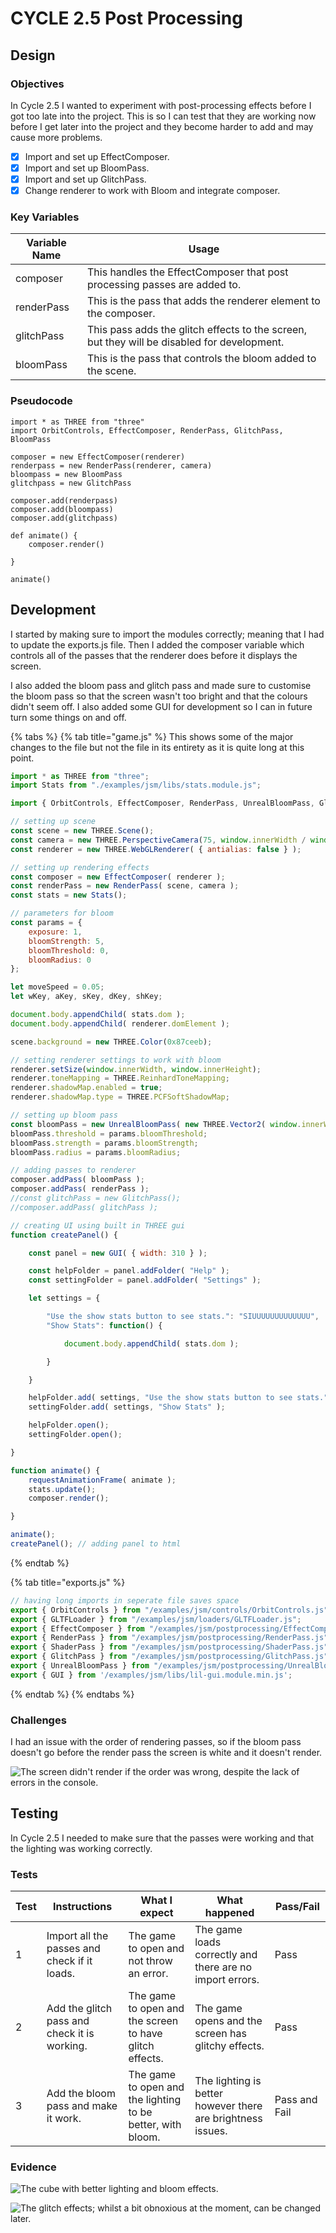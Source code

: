 # CYCLE 2.5 Post Processing

## Design

### Objectives

In Cycle 2.5 I wanted to experiment with post-processing effects before I got too late into the project. This is so I can test that they are working now before I get later into the project and they become harder to add and may cause more problems.

* [x] Import and set up EffectComposer.
* [x] Import and set up BloomPass.
* [x] Import and set up GlitchPass.
* [x] Change renderer to work with Bloom and integrate composer.

### Key Variables

| Variable Name | Usage                                                                                       |
| ------------- | ------------------------------------------------------------------------------------------- |
| composer      | This handles the EffectComposer that post processing passes are added to.                   |
| renderPass    | This is the pass that adds the renderer element to the composer.                            |
| glitchPass    | This pass adds the glitch effects to the screen, but they will be disabled for development. |
| bloomPass     | This is the pass that controls the bloom added to the scene.                                |

### Pseudocode

```
import * as THREE from "three"
import OrbitControls, EffectComposer, RenderPass, GlitchPass, BloomPass

composer = new EffectComposer(renderer)
renderpass = new RenderPass(renderer, camera)
bloompass = new BloomPass
glitchpass = new GlitchPass

composer.add(renderpass)
composer.add(bloompass)
composer.add(glitchpass)

def animate() {
    composer.render()

}

animate()
```

## Development

I started by making sure to import the modules correctly; meaning that I had to update the exports.js file. Then I added the composer variable which controls all of the passes that the renderer does before it displays the screen.

I also added the bloom pass and glitch pass and made sure to customise the bloom pass so that the screen wasn't too bright and that the colours didn't seem off. I also added some GUI for development so I can in future turn some things on and off.

{% tabs %}
{% tab title="game.js" %}
This shows some of the major changes to the file but not the file in its entirety as it is quite long at this point.

```javascript
import * as THREE from "three";
import Stats from "./examples/jsm/libs/stats.module.js";

import { OrbitControls, EffectComposer, RenderPass, UnrealBloomPass, GlitchPass, GUI } from "/exports.js";

// setting up scene
const scene = new THREE.Scene();
const camera = new THREE.PerspectiveCamera(75, window.innerWidth / window.innerHeight, 1, 1000);
const renderer = new THREE.WebGLRenderer( { antialias: false } );

// setting up rendering effects
const composer = new EffectComposer( renderer );
const renderPass = new RenderPass( scene, camera );
const stats = new Stats();

// parameters for bloom
const params = {
    exposure: 1,
    bloomStrength: 5,
    bloomThreshold: 0,
    bloomRadius: 0
};

let moveSpeed = 0.05;
let wKey, aKey, sKey, dKey, shKey;

document.body.appendChild( stats.dom );
document.body.appendChild( renderer.domElement );

scene.background = new THREE.Color(0x87ceeb);

// setting renderer settings to work with bloom
renderer.setSize(window.innerWidth, window.innerHeight);
renderer.toneMapping = THREE.ReinhardToneMapping;
renderer.shadowMap.enabled = true;
renderer.shadowMap.type = THREE.PCFSoftShadowMap;

// setting up bloom pass
const bloomPass = new UnrealBloomPass( new THREE.Vector2( window.innerWidth, window.innerHeight ), 1.5, 0.4, 0.85 );
bloomPass.threshold = params.bloomThreshold;
bloomPass.strength = params.bloomStrength;
bloomPass.radius = params.bloomRadius;

// adding passes to renderer
composer.addPass( bloomPass );
composer.addPass( renderPass );
//const glitchPass = new GlitchPass();
//composer.addPass( glitchPass );

// creating UI using built in THREE gui
function createPanel() {

    const panel = new GUI( { width: 310 } );

    const helpFolder = panel.addFolder( "Help" );
    const settingFolder = panel.addFolder( "Settings" );

    let settings = {

        "Use the show stats button to see stats.": "SIUUUUUUUUUUUUU",
        "Show Stats": function() {

            document.body.appendChild( stats.dom );

        }

    }

    helpFolder.add( settings, "Use the show stats button to see stats." );
    settingFolder.add( settings, "Show Stats" );

    helpFolder.open();
    settingFolder.open();

}

function animate() {
    requestAnimationFrame( animate );
    stats.update();
    composer.render();

}

animate();
createPanel(); // adding panel to html
```
{% endtab %}

{% tab title="exports.js" %}
```javascript
// having long imports in seperate file saves space
export { OrbitControls } from "/examples/jsm/controls/OrbitControls.js";
export { GLTFLoader } from "/examples/jsm/loaders/GLTFLoader.js";
export { EffectComposer } from "/examples/jsm/postprocessing/EffectComposer.js";
export { RenderPass } from "/examples/jsm/postprocessing/RenderPass.js";
export { ShaderPass } from "/examples/jsm/postprocessing/ShaderPass.js";
export { GlitchPass } from "/examples/jsm/postprocessing/GlitchPass.js";
export { UnrealBloomPass } from "/examples/jsm/postprocessing/UnrealBloomPass.js";
export { GUI } from '/examples/jsm/libs/lil-gui.module.min.js';
```


{% endtab %}
{% endtabs %}

### Challenges

I had an issue with the order of rendering passes, so if the bloom pass doesn't go before the render pass the screen is white and it doesn't render.

![The screen didn't render if the order was wrong, despite the lack of errors in the console.](<../.gitbook/assets/image (4) (1) (1).png>)

## Testing

In Cycle 2.5 I needed to make sure that the passes were working and that the lighting was working correctly.

### Tests

| Test | Instructions                                 | What I expect                                               | What happened                                               | Pass/Fail     |
| ---- | -------------------------------------------- | ----------------------------------------------------------- | ----------------------------------------------------------- | ------------- |
| 1    | Import all the passes and check if it loads. | The game to open and not throw an error.                    | The game loads correctly and there are no import errors.    | Pass          |
| 2    | Add the glitch pass and check it is working. | The game to open and the screen to have glitch effects.     | The game opens and the screen has glitchy effects.          | Pass          |
| 3    | Add the bloom pass and make it work.         | The game to open and the lighting to be better, with bloom. | The lighting is better however there are brightness issues. | Pass and Fail |

### Evidence

![The cube with better lighting and bloom effects.](<../.gitbook/assets/image (2) (1) (1).png>)

![The glitch effects; whilst a bit obnoxious at the moment, can be changed later.](<../.gitbook/assets/image (5) (1) (1) (1).png>)
